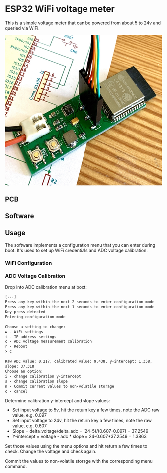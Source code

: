 # ESP32 WiFi voltage meter

This is a simple voltage meter that can be powered from about 5 to 24v
and queried via WiFi.

<img src="doc/readme-resources/IMG_1262.jpeg" alt="Final PCB photo" width="600px" height="484px">

## PCB

## Software

## Usage

The software implements a configuration menu that you can enter during boot. It's used
to set up WiFi credentials and ADC voltage calibration.

### WiFi Configuration

### ADC Voltage Calibration

Drop into ADC calibration menu at boot:

    [...]
    Press any key within the next 2 seconds to enter configuration mode
    Press any key within the next 1 seconds to enter configuration mode
    Key press detected
    Entering configuration mode

    Choose a setting to change:
    w - WiFi settings
    i - IP address settings
    c - ADC voltage measurement calibration
    r - Reboot
    > c

    Raw ADC value: 0.217, calibrated value: 9.438, y-intercept: 1.358, slope: 37.318
    Choose an option:
    i - change calibration y-intercept
    s - change calibration slope
    n - Commit current values to non-volatile storage
    c - cancel

Determine calibration y-intercept and slope values:

* Set input voltage to 5v, hit the return key a few times, note the ADC raw value, e.g. 0.097
* Set input voltage to 24v, hit the return key a few times, note the raw value, e.g. 0.607
* Slope = delta_voltage/delta_adc = (24-5)/(0.607-0.097) = 37.2549
* Y-intercept = voltage - adc * slope = 24-0.607*37.2549 = 1.3863

Set those values using the menu options and hit return a few times to check.
Change the voltage and check again.

Commit the values to non-volatile storage with the corresponding menu command.
